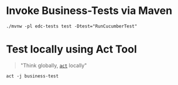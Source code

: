 # Invoke Business-Tests via Maven

```shell
./mvnw -pl edc-tests test -Dtest="RunCucumberTest"
```

# Test locally using Act Tool

> "Think globally, [`act`](https://github.com/nektos/act) locally"

```shell
act -j business-test
```